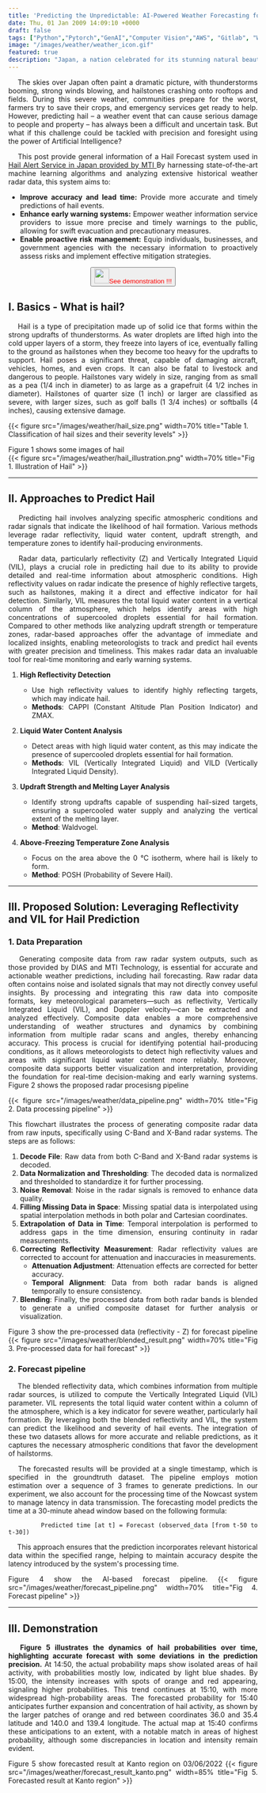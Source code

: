 ```yaml
---
title: 'Predicting the Unpredictable: AI-Powered Weather Forecasting for Hailstorm in Japan'
date: Thu, 01 Jan 2009 14:09:10 +0000
draft: false
tags: ["Python","Pytorch","GenAI","Computer Vision","AWS", "Gitlab", "Weather"]
image: "/images/weather/weather_icon.gif"
featured: true
description: "Japan, a nation celebrated for its stunning natural beauty, also grapples with the persistent threat of severe weather events. From typhoons and earthquakes to torrential rains, snowstorms, and hailstorms, these disasters often result in significant damage to property, infrastructure, and, most tragically, human life. In such a volatile environment, timely and precise weather information is essential for safeguarding public safety and mitigating the effects of these events. This post highlights a cutting-edge weather forecast model specifically designed for hail prediction. Remarkably, this model outperforms the Japan Meteorological Agency's (JMA) existing hail prediction model, achieving an accuracy rate of 72%—a substantial improvement of 17% over JMA's 55%."
---
```


<div style="text-align:justify">
&emsp; The skies over Japan often paint a dramatic picture, with thunderstorms booming, strong winds blowing, and hailstones crashing onto rooftops and fields. During this severe weather, communities prepare for the worst, farmers try to save their crops, and emergency services get ready to help. However, predicting hail – a weather event that can cause serious damage to people and property – has always been a difficult and uncertain task. But what if this challenge could be tackled with precision and foresight using the power of Artificial Intelligence?

&emsp; This post provide general information of a Hail Forecast system used in <a href="https://www.mti.co.jp/?p=33519">Hail Alert Service in Japan provided by MTI </a> By harnessing state-of-the-art machine learning algorithms and analyzing extensive historical weather radar data, this system aims to:

* **Improve accuracy and lead time:** Provide more accurate and timely predictions of hail events. 
* **Enhance early warning systems:** Empower weather information service providers to issue more precise and timely warnings to the public, allowing for swift evacuation and precautionary measures.
* **Enable proactive risk management:** Equip individuals, businesses, and government agencies with the necessary information to proactively assess risks and implement effective mitigation strategies.

</div>

<div style="text-align:center">
    <a href="#demo"> 
        <button class="button-56" style="color:red"><img src="/images/down-arrow.gif" style="width:30px;height:30px" />See demonstration !!!</button> 
    </a>
</div>

I. Basics - What is hail?
-----
<div style="text-align:justify">
&emsp; Hail is a type of precipitation made up of solid ice that forms within the strong updrafts of thunderstorms. As water droplets are lifted high into the cold upper layers of a storm, they freeze into layers of ice, eventually falling to the ground as hailstones when they become too heavy for the updrafts to support. Hail poses a significant threat, capable of damaging aircraft, vehicles, homes, and even crops. It can also be fatal to livestock and dangerous to people. Hailstones vary widely in size, ranging from as small as a pea (1/4 inch in diameter) to as large as a grapefruit (4 1/2 inches in diameter). Hailstones of quarter size (1 inch) or larger are classified as severe, with larger sizes, such as golf balls (1 3/4 inches) or softballs (4 inches), causing extensive damage.
</div>

{{< figure src="/images/weather/hail_size.png" width=70%  title="Table 1. Classification of hail sizes and their severity levels" >}}

<div>Figure 1 shows some images of hail</div>
{{< figure src="/images/weather/hail_illustration.png" width=70%  title="Fig 1. Illustration of Hail" >}}

<hr/>

II. Approaches to Predict Hail
-----
<div style="text-align:justify">
&emsp; Predicting hail involves analyzing specific atmospheric conditions and radar signals that indicate the likelihood of hail formation. Various methods leverage radar reflectivity, liquid water content, updraft strength, and temperature zones to identify hail-producing environments.

&emsp; Radar data, particularly reflectivity (Z) and Vertically Integrated Liquid (VIL), plays a crucial role in predicting hail due to its ability to provide detailed and real-time information about atmospheric conditions. High reflectivity values on radar indicate the presence of highly reflective targets, such as hailstones, making it a direct and effective indicator for hail detection. Similarly, VIL measures the total liquid water content in a vertical column of the atmosphere, which helps identify areas with high concentrations of supercooled droplets essential for hail formation. Compared to other methods like analyzing updraft strength or temperature zones, radar-based approaches offer the advantage of immediate and localized insights, enabling meteorologists to track and predict hail events with greater precision and timeliness. This makes radar data an invaluable tool for real-time monitoring and early warning systems.


1. **High Reflectivity Detection**  
   - Use high reflectivity values to identify highly reflecting targets, which may indicate hail.  
   - **Methods**: CAPPI (Constant Altitude Plan Position Indicator) and ZMAX.

2. **Liquid Water Content Analysis**  
   - Detect areas with high liquid water content, as this may indicate the presence of supercooled droplets essential for hail formation.  
   - **Methods**: VIL (Vertically Integrated Liquid) and VILD (Vertically Integrated Liquid Density).

3. **Updraft Strength and Melting Layer Analysis**  
   - Identify strong updrafts capable of suspending hail-sized targets, ensuring a supercooled water supply and analyzing the vertical extent of the melting layer.  
   - **Method**: Waldvogel.

4. **Above-Freezing Temperature Zone Analysis**  
   - Focus on the area above the 0 °C isotherm, where hail is likely to form.  
   - **Method**: POSH (Probability of Severe Hail).

</div>
<hr/>

III. Proposed Solution: Leveraging Reflectivity and VIL for Hail Prediction
-----
### 1. Data Preparation
<div style="text-align:justify">
&emsp; Generating composite data from raw radar system outputs, such as those provided by DIAS and MTI Technology, is essential for accurate and actionable weather predictions, including hail forecasting. Raw radar data often contains noise and isolated signals that may not directly convey useful insights. By processing and integrating this raw data into composite formats, key meteorological parameters—such as reflectivity, Vertically Integrated Liquid (VIL), and Doppler velocity—can be extracted and analyzed effectively. Composite data enables a more comprehensive understanding of weather structures and dynamics by combining information from multiple radar scans and angles, thereby enhancing accuracy. This process is crucial for identifying potential hail-producing conditions, as it allows meteorologists to detect high reflectivity values and areas with significant liquid water content more reliably. Moreover, composite data supports better visualization and interpretation, providing the foundation for real-time decision-making and early warning systems. Figure 2 shows the proposed radar procesisng pipeline

{{< figure src="/images/weather/data_pipeline.png" width=70%  title="Fig 2. Data processing pipeline" >}}

This flowchart illustrates the process of generating composite radar data from raw inputs, specifically using C-Band and X-Band radar systems. The steps are as follows:

1. **Decode File**: Raw data from both C-Band and X-Band radar systems is decoded.  
2. **Data Normalization and Thresholding**: The decoded data is normalized and thresholded to standardize it for further processing.  
3. **Noise Removal**: Noise in the radar signals is removed to enhance data quality.  
4. **Filling Missing Data in Space**: Missing spatial data is interpolated using spatial interpolation methods in both polar and Cartesian coordinates.  
5. **Extrapolation of Data in Time**: Temporal interpolation is performed to address gaps in the time dimension, ensuring continuity in radar measurements.  
6. **Correcting Reflectivity Measurement**: Radar reflectivity values are corrected to account for attenuation and inaccuracies in measurements.  
   - **Attenuation Adjustment**: Attenuation effects are corrected for better accuracy.  
   - **Temporal Alignment**: Data from both radar bands is aligned temporally to ensure consistency.  
7. **Blending**: Finally, the processed data from both radar bands is blended to generate a unified composite dataset for further analysis or visualization.

Figure 3 show the pre-processed data (reflectivity - Z) for forecast pipeline
{{< figure src="/images/weather/blended_result.png" width=70%  title="Fig 3. Pre-processed data for hail forecast" >}}

</div>

### 2. Forecast pipeline
<div style="text-align:justify">
&emsp; The blended reflectivity data, which combines information from multiple radar sources, is utilized to compute the Vertically Integrated Liquid (VIL) parameter. VIL represents the total liquid water content within a column of the atmosphere, which is a key indicator for severe weather, particularly hail formation. By leveraging both the blended reflectivity and VIL, the system can predict the likelihood and severity of hail events. The integration of these two datasets allows for more accurate and reliable predictions, as it captures the necessary atmospheric conditions that favor the development of hailstorms.

&emsp; The forecasted results will be provided at a single timestamp, which is specified in the groundtruth dataset. The pipeline employs motion estimation over a sequence of 3 frames to generate predictions. In our experiment, we also account for the processing time of the Nowcast system to manage latency in data transmission. The forecasting model predicts the time at a 30-minute ahead window based on the following formula:

```
         Predicted time [at t] = Forecast (observed_data [from t-50 to t-30])
```

&emsp; This approach ensures that the prediction incorporates relevant historical data within the specified range, helping to maintain accuracy despite the latency introduced by the system's processing time.

Figure 4 show the AI-based forecast pipeline. 
{{< figure src="/images/weather/forecast_pipeline.png" width=70%  title="Fig 4. Forecast pipeline" >}}

</div>
<hr/>

III. Demonstration <a id="demo"></a>
-----
<div style="text-align:justify">
&emsp; <b>Figure 5 illustrates the dynamics of hail probabilities over time, highlighting accurate forecast with some deviations in the prediction precision.</b> At 14:50, the actual probability maps show isolated areas of hail activity, with probabilities mostly low, indicated by light blue shades. By 15:00, the intensity increases with spots of orange and red appearing, signaling higher probabilities. This trend continues at 15:10, with more widespread high-probability areas. The forecasted probability for 15:40 anticipates further expansion and concentration of hail activity, as shown by the larger patches of orange and red between coordinates 36.0 and 35.4 latitude and 140.0 and 139.4 longitude. The actual map at 15:40 confirms these anticipations to an extent, with a notable match in areas of highest probability, although some discrepancies in location and intensity remain evident. 

Figure 5 show forecasted result at Kanto region on 03/06/2022
{{< figure src="/images/weather/forecast_result_kanto.png" width=85%  title="Fig 5. Forecasted result at Kanto region" >}}

</div>
